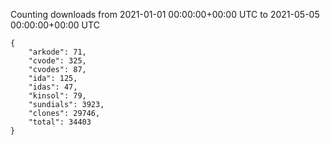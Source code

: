 
Counting downloads from 2021-01-01 00:00:00+00:00 UTC to 2021-05-05 00:00:00+00:00 UTC

```
{
    "arkode": 71,
    "cvode": 325,
    "cvodes": 87,
    "ida": 125,
    "idas": 47,
    "kinsol": 79,
    "sundials": 3923,
    "clones": 29746,
    "total": 34403
}
```
